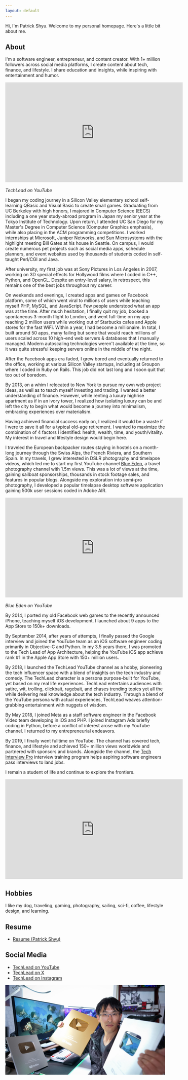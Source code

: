 ```yaml
---
layout: default
---
```


Hi, I'm Patrick Shyu. Welcome to my personal homepage. Here's a little bit about me.

## About
I'm a software engineer, entrepreneur, and content creator. With 1+ million followers across social media platforms, I create content about tech, finance, and lifestyle. I share education and insights, while inspiring with entertainment and humor.

<iframe width="560" height="315" src="https://www.youtube.com/embed/Ap2uWsJV25w?si=C78pPblWae0poNwH" title="YouTube video player" frameborder="0" allow="accelerometer; autoplay; clipboard-write; encrypted-media; gyroscope; picture-in-picture; web-share" referrerpolicy="strict-origin-when-cross-origin" allowfullscreen></iframe>

*TechLead on YouTube*

I began my coding journey in a Silicon Valley elementary school self-learning QBasic and Visual Basic to create small games. Graduating from UC Berkeley with high honors, I majored in Computer Science (EECS) including a one year study-abroad program in Japan my senior year at the Tokyo Institute of Technology. Upon return, I attended UC San Diego for my Master's Degree in Computer Science (Computer Graphics emphasis), while also placing in the ACM programming competitions. I worked internships at Microsoft, Juniper Networks, and Sun Microsystems with the highlight meeting Bill Gates at his house in Seattle. On campus, I would create numerous pet projects such as social media apps, schedule planners, and event websites used by thousands of students coded in self-taught Perl/CGI and Java.

After university, my first job was at Sony Pictures in Los Angeles in 2007, working on 3D special effects for Hollywood films where I coded in C++, Python, and OpenGL. Despite an entry-level salary, in retrospect, this remains one of the best jobs throughout my career.

On weekends and evenings, I created apps and games on Facebook platform, some of which went viral to millions of users while teaching myself PHP, MySQL, and JavaScript. Few people understood what an app was at the time. After much hesitation, I finally quit my job, booked a spontaneous 3-month flight to London, and went full-time on my app reaching 2 million users while working out of Starbucks cafes and Apple stores for the fast WiFi. Within a year, I had become a millionaire. In total, I built around 50 apps, many failing but some that would reach millions of users scaled across 10 high-end web servers & databases that I manually managed. Modern autoscaling technologies weren't available at the time, so it was quite stressful keeping servers online in the middle of the night.

After the Facebook apps era faded, I grew bored and eventually returned to the office, working at various Silicon Valley startups, including at Groupon where I coded in Ruby on Rails. This job did not last long and I soon quit that too out of boredom.

By 2013, on a whim I relocated to New York to pursue my own web project ideas, as well as to teach myself investing and trading. I wanted a better understanding of finance. However, while renting a luxury highrise apartment as if in an ivory tower, I realized how isolating luxury can be and left the city to begin what would become a journey into minimalism, embracing experiences over materialism.

Having achieved financial success early on, I realized it would be a waste if I were to save it all for a typical old-age retirement. I wanted to maximize the combination of 4 factors I identified: health, wealth, time, and youth/vitality. My interest in travel and lifestyle design would begin here.

I traveled the European backpacker routes staying in hostels on a month-long journey through the Swiss Alps, the French Riviera, and Southern Spain. In my travels, I grew interested in DSLR photography and timelapse videos, which led me to start my first YouTube channel [Blue Eden](https://www.youtube.com/blueedenhd), a travel photography channel with 1.5m views. This was a lot of views at the time, gaining sailboat sponsorships, thousands in stock footage sales, and features in popular blogs. Alongside my exploration into semi-pro photography, I developed a popular timelapse desktop software application gaining 500k user sessions coded in Adobe AIR.

<iframe width="560" height="315" src="https://www.youtube.com/embed/L2HXlcgfwKc?si=wsCS30037sD1G5aI" title="YouTube video player" frameborder="0" allow="accelerometer; autoplay; clipboard-write; encrypted-media; gyroscope; picture-in-picture; web-share" referrerpolicy="strict-origin-when-cross-origin" allowfullscreen></iframe>

*Blue Eden on YouTube*

By 2014, I ported my old Facebook web games to the recently announced iPhone, teaching myself iOS development. I launched about 9 apps to the App Store to 150k+ downloads.

By September 2014, after years of attempts, I finally passed the Google interview and joined the YouTube team as an iOS software engineer coding primarily in Objective-C and Python. In my 3.5 years there, I was promoted to the Tech Lead of App Architecture, helping the YouTube iOS app achieve rank #1 in the Apple App Store with 150+ million users.

By 2018, I launched the TechLead YouTube channel as a hobby, pioneering the tech influencer space with a blend of insights on the tech industry and comedy. The TechLead character is a persona purpose-built for YouTube, yet based on my real life experiences. TechLead entertains audiences with satire, wit, trolling, clickbait, ragebait, and chases trending topics yet all the while delivering real knowledge about the tech industry. Through a blend of the YouTube persona with actual experiences, TechLead weaves attention-grabbing entertainment with nuggets of wisdom.

By May 2018, I joined Meta as a staff software engineer in the Facebook Video team developing in iOS and PHP. I joined Instagram Ads briefly coding in Python, before a conflict of interest arose with my YouTube channel. I returned to my entrepreneurial endeavors.

By 2019, I finally went fulltime on YouTube. The channel has covered tech, finance, and lifestyle and achieved 150+ million views worldwide and partnered with sponsors and brands. Alongside the channel, the [Tech Interview Pro](https://techinterviewpro.com/) interview training program helps aspiring software engineers pass interviews to land jobs.

I remain a student of life and continue to explore the frontiers.

<iframe width="560" height="315" src="https://www.youtube.com/embed/nzyCMf0EW9A?si=saqAlqHsPEJZe62Z" title="YouTube video player" frameborder="0" allow="accelerometer; autoplay; clipboard-write; encrypted-media; gyroscope; picture-in-picture; web-share" referrerpolicy="strict-origin-when-cross-origin" allowfullscreen></iframe>


## Hobbies
I like my dog, traveling, gaming, photography, sailing, sci-fi, coffee, lifestyle design, and learning.

## Resume
* [Resume (Patrick Shyu)](https://drive.google.com/file/d/131-6ZAU0waEy7XCR9TqQY2gadglXvell/view?usp=drive_link)

## Social Media
* [TechLead on YouTube](https://www.youtube.com/techlead)
* [TechLead on X](https://x.com/techleadhd/)
* [TechLead on Instagram](https://instagram.com/techleadhd)

![TechLead on YouTube](assets/desksetup.jpg)
